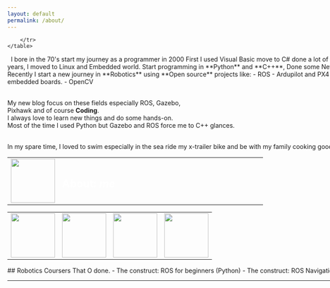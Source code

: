 ```yaml
---
layout: default
permalink: /about/
---
```

<section id="banner" style="height: 100px; width:1024px">
    <table >
        <tr>
            <td width="20%">
                <img style="height: 100px" src="{{ site.baseurl }}/images/blog.png" /></td>
            <td  style="color: #fff;text-align: left;vertical-align: middle">
                <h2>About: <em>me</em></h2>
            </td>
            
        </tr>
    </table>
</section>
&nbsp;  
I bore in the 70's start my journey as a programmer in 2000  
First I used Visual Basic move to C# done a lot of I.T, Databases and Web sites.  
&nbsp;  
In the last 10 years, I moved to Linux and Embedded world.  
Start programming in **Python** and **C++**, Done some Networking projects and Reversing stuff.  
&nbsp;  
Recently I start a new journey in **Robotics** using **Open source** projects like:
- ROS
- Ardupilot and PX4
- Arduino, Raspberry PI, and other embedded boards.
- OpenCV  

&nbsp;  
My new blog focus on these fields especially ROS, Gazebo,   
Pixhawk and of course **Coding**.  
I always love to learn new things and do some hands-on.  
Most of the time I used Python but Gazebo and ROS force me to C++ glances.  

&nbsp;  
In my spare time, I loved to swim especially in the sea ride my x-trailer bike and be with my family cooking good meals and enjoy my close's circle.
&nbsp;  
<table>
<tr>
<td><img style="height: 100px" src="{{ site.baseurl }}/images/funny-toy-robot.png"/></td>
<td><img style="height: 100px" src="{{ site.baseurl }}/images/familiar-meeting-on-table.png"/></td>
<td><img style="height: 100px" src="{{ site.baseurl }}/images/swimming-figure.png"/></td>
<td><img style="height: 100px" src="{{ site.baseurl }}/images/bicycle-rider.png"/></td>
</tr>
</table>
## Robotics Coursers That O done.
- The construct: ROS for beginners (Python)
- The construct: ROS Navigation
- The construct: TF 101
- 
<hr/>

